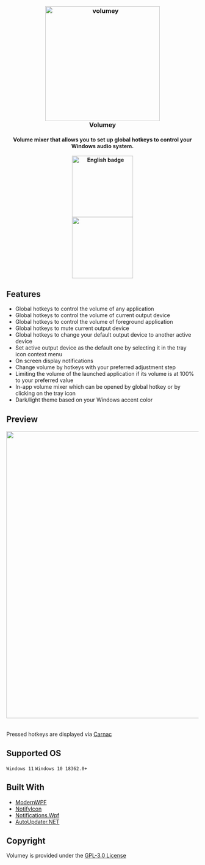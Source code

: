 
<h3 align="center">
  <br>
  <img width="300" src="https://i.imgur.com/yBMXIUz.png" alt="volumey">
  <br>
  Volumey
</h3>
<h4 align="center">
  Volume mixer that allows you to set up global hotkeys to control your Windows audio system. 
  <br>
  <br>
  <a href='//www.microsoft.com/store/apps/9mzcq03mx0s3?cid=storebadge&ocid=badge'>
      <img width="160" src='https://developer.microsoft.com/store/badges/images/English_get-it-from-MS.png' alt='English badge'/>
  </a>
  <br>
  <a href='https://boosty.to/stasg'>
      <img width="160" src='https://i.imgur.com/fS20w8T.png'/>
  </a>
</h4>

## Features
- Global hotkeys to control the volume of any application
- Global hotkeys to control the volume of current output device
- Global hotkeys to control the volume of foreground application
- Global hotkeys to mute current output device
- Global hotkeys to change your default output device to another active device
- Set active output device as the default one by selecting it in the tray icon context menu
- On screen display notifications
- Change volume by hotkeys with your preferred adjustment step
- Limiting the volume of the launched application if its volume is at 100% to your preferred value
- In-app volume mixer which can be opened by global hotkey or by clicking on the tray icon
- Dark/light theme based on your Windows accent color

## Preview
<h6> 
  <img height="750" src="https://i.imgur.com/yyA8Q0d.gif">
</h6>
  Pressed hotkeys are displayed via <a href="https://github.com/Code52/carnac">Carnac</a>

## Supported OS
`Windows 11` `Windows 10 18362.0+`

## Built With
- [ModernWPF](https://github.com/Kinnara/ModernWpf)
- [NotifyIcon](https://github.com/G-Stas/wpf-notifyicon)
- [Notifications.Wpf](https://github.com/G-Stas/Notification.Wpf)
- [AutoUpdater.NET](https://github.com/ravibpatel/AutoUpdater.NET)

## Copyright
Volumey is provided under the [GPL-3.0 License](https://github.com/G-Stas/Volumey/blob/main/LICENSE)
